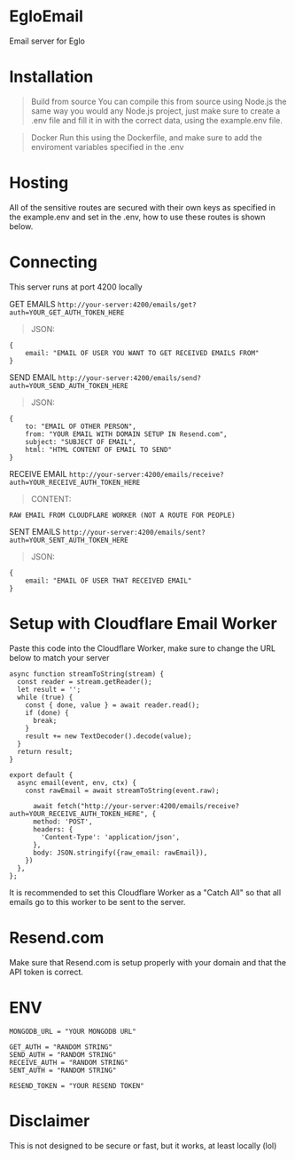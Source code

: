 # EgloEmail

Email server for Eglo

# Installation

> Build from source
> You can compile this from source using Node.js the same way you would any Node.js project,
> just make sure to create a .env file and fill it in with the correct data, using the example.env file.

> Docker
> Run this using the Dockerfile, and make sure to add the enviroment variables specified in the .env

# Hosting

All of the sensitive routes are secured with their own keys as specified in the example.env and set in the .env,
how to use these routes is shown below.

# Connecting
This server runs at port 4200 locally


GET EMAILS
`http://your-server:4200/emails/get?auth=YOUR_GET_AUTH_TOKEN_HERE`

>JSON:

```
{
    email: "EMAIL OF USER YOU WANT TO GET RECEIVED EMAILS FROM"
}
```



SEND EMAIL
`http://your-server:4200/emails/send?auth=YOUR_SEND_AUTH_TOKEN_HERE`

>JSON:

```
{
    to: "EMAIL OF OTHER PERSON",
    from: "YOUR EMAIL WITH DOMAIN SETUP IN Resend.com",
    subject: "SUBJECT OF EMAIL",
    html: "HTML CONTENT OF EMAIL TO SEND"
}
```



RECEIVE EMAIL
`http://your-server:4200/emails/receive?auth=YOUR_RECEIVE_AUTH_TOKEN_HERE`

>CONTENT:

```
RAW EMAIL FROM CLOUDFLARE WORKER (NOT A ROUTE FOR PEOPLE)
```



SENT EMAILS
`http://your-server:4200/emails/sent?auth=YOUR_SENT_AUTH_TOKEN_HERE`

>JSON:

```
{
    email: "EMAIL OF USER THAT RECEIVED EMAIL"
}
```

# Setup with Cloudflare Email Worker
Paste this code into the Cloudflare Worker, make sure to change the URL below to match your server


```
async function streamToString(stream) {
  const reader = stream.getReader();
  let result = '';
  while (true) {
    const { done, value } = await reader.read();
    if (done) {
      break;
    }
    result += new TextDecoder().decode(value);
  }
  return result;
}

export default {
  async email(event, env, ctx) {
    const rawEmail = await streamToString(event.raw);

      await fetch("http://your-server:4200/emails/receive?auth=YOUR_RECEIVE_AUTH_TOKEN_HERE", {
      method: 'POST',
      headers: {
        'Content-Type': 'application/json',
      },
      body: JSON.stringify({raw_email: rawEmail}),
    })
  },
};

```

It is recommended to set this Cloudflare Worker as a "Catch All" so that all emails go to this worker to be sent to the server.

# Resend.com
Make sure that Resend.com is setup properly with your domain and that the API token is correct.

# ENV
```
MONGODB_URL = "YOUR MONGODB URL"

GET_AUTH = "RANDOM STRING"
SEND_AUTH = "RANDOM STRING"
RECEIVE_AUTH = "RANDOM STRING"
SENT_AUTH = "RANDOM STRING"

RESEND_TOKEN = "YOUR RESEND TOKEN"
```

# Disclaimer
This is not designed to be secure or fast, but it works, at least locally (lol)